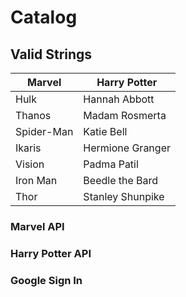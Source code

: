 # Catalog
## Valid Strings

| Marvel  | Harry Potter |
| ------------- | ------------- |
| Hulk | Hannah Abbott  |
| Thanos  | Madam Rosmerta  |
| Spider-Man  | Katie Bell  |
| Ikaris  | Hermione Granger  |
| Vision  | Padma Patil  |
| Iron Man  | Beedle the Bard |
| Thor  | Stanley Shunpike  |

### Marvel API
### Harry Potter API
### Google Sign In
